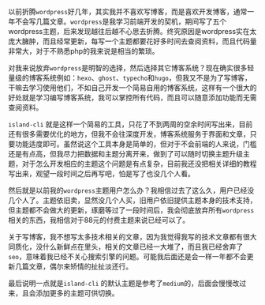 以前折腾`wordpress`好几年，其实我并不喜欢写博客，而是喜欢开发博客，通常一年不会写几篇文章。`wordpress`是我学习前端开发的契机，期间写了五个wordpress主题，后来发现越往后越不心思去折腾。终究原因是wordpress实在太庞大臃肿，而且经常更新，每写一个主题都要花好多时间去查阅资料，而且代码量非常大，对于不熟悉php的我来说是相当的繁琐。

对我来说放弃`wordpress`是明智的选择，然后选择其它博客系统？现在确实很多轻量级的博客系统例如：`hexo`、`ghost`、`typecho`和`hugo`，但我又不是为了写博客，干嘛去学习使用他们，不如自己开发一个简易自用的博客系统，这样有一个很大的好处就是学习编写博客系统，我可以掌控所有代码，而且可以随意添加功能而无需查阅资料。

`island-cli` 就是这样一个简易的工具，只花了不到两周的空余时间写出来，目前还有很多需要优化的地方，但我不会往深度开发，博客系统服务于界面和文章，只要功能适度即可。虽然说这个工具本身是简单的，但对于不会前端的人来说，门槛还是有点高，但我尽力把数据和主题分离开来，做到了可以随时切换主题升级主题，对于怎么开发相应的主题这个问题是有点复杂，目前我还没把相关详细的教程写出来，观望一段时间之后再写吧，怕是写了也没几个人看。

然后就是以前我的`wordpress`主题用户怎么办？我相信过去了这么久，用户已经没几个人了。主题依旧卖，显然没几个人买，旧用户依旧提供主题本身的技术支持，但主题都不会做大的更新，琢磨等过了一段时间后，我会彻底放弃所有`wordpress`相关的东西，我相信对于88元的付费主题来说已经可以了。

关于写博客，我不想写太多技术相关的文章，因为我觉得我写的技术文章都有很大同质化，没什么新鲜点在里头，相关的文章已经一大堆了，而且我已经舍弃了`seo`，意味着我已经不关心搜索引擎的问题。可能我后面还是会一样一年都不会更新几篇文章，偶尔来矫情的扯扯淡还行。

最后说明一点就是`island-cli` 的默认主题是参考了`medium`的，后面会慢慢改过来，且会添加更多的主题可供切换。